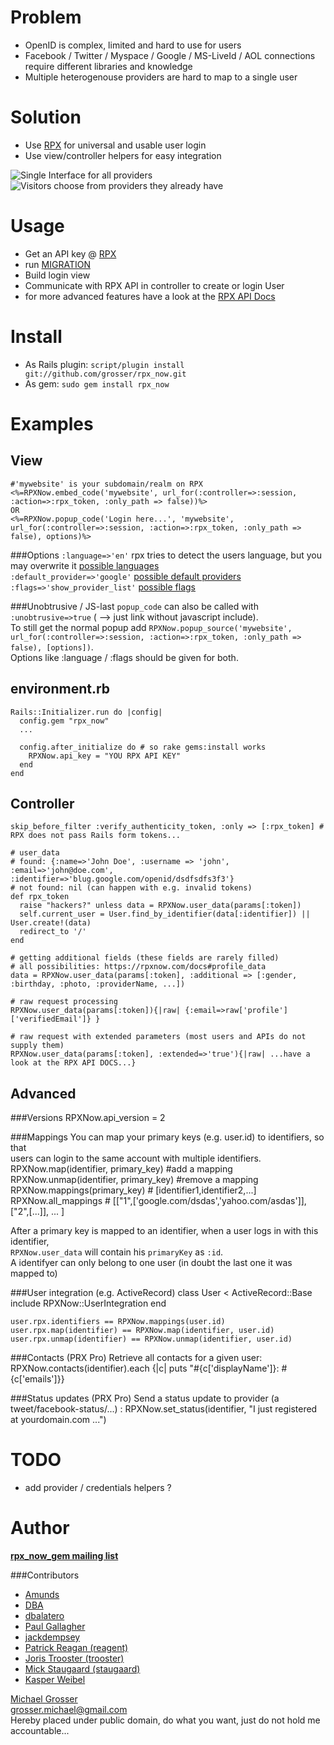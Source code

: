 Problem
=======
 - OpenID is complex, limited and hard to use for users
 - Facebook / Twitter / Myspace / Google / MS-LiveId / AOL connections require different libraries and knowledge
 - Multiple heterogenouse providers are hard to map to a single user

Solution
========
 - Use [RPX](http://rpxnow.com) for universal and usable user login
 - Use view/controller helpers for easy integration

![Single Interface for all providers](https://rpxnow.com/images/how_diagram.png)
![Visitors choose from providers they already have](https://rpxnow.com/images/6providers.png?2)

Usage
=====
 - Get an API key @ [RPX](http://rpxnow.com)
 - run [MIGRATION](http://github.com/grosser/rpx_now/raw/master/MIGRATION)
 - Build login view
 - Communicate with RPX API in controller to create or login User
 - for more advanced features have a look at the [RPX API Docs](https://rpxnow.com/docs)

Install
=======
 - As Rails plugin: `script/plugin install git://github.com/grosser/rpx_now.git `
 - As gem: `sudo gem install rpx_now`

Examples
========

View
----
    #'mywebsite' is your subdomain/realm on RPX
    <%=RPXNow.embed_code('mywebsite', url_for(:controller=>:session, :action=>:rpx_token, :only_path => false))%>
    OR
    <%=RPXNow.popup_code('Login here...', 'mywebsite', url_for(:controller=>:session, :action=>:rpx_token, :only_path => false), options)%>

###Options
`:language=>'en'` rpx tries to detect the users language, but you may overwrite it [possible languages](https://rpxnow.com/docs#sign-in_localization)  
`:default_provider=>'google'` [possible default providers](https://rpxnow.com/docs#sign-in_default_provider)  
`:flags=>'show_provider_list'` [possible flags](https://rpxnow.com/docs#sign-in_interface)  

###Unobtrusive / JS-last
`popup_code` can also be called with `:unobtrusive=>true` ( --> just link without javascript include).  
To still get the normal popup add `RPXNow.popup_source('mywebsite', url_for(:controller=>:session, :action=>:rpx_token, :only_path => false), [options])`.  
Options like :language / :flags should be given for both.

environment.rb
--------------
    Rails::Initializer.run do |config|
      config.gem "rpx_now"
      ...

      config.after_initialize do # so rake gems:install works
        RPXNow.api_key = "YOU RPX API KEY"
      end
    end

Controller
----------
    skip_before_filter :verify_authenticity_token, :only => [:rpx_token] # RPX does not pass Rails form tokens...

    # user_data
    # found: {:name=>'John Doe', :username => 'john', :email=>'john@doe.com', :identifier=>'blug.google.com/openid/dsdfsdfs3f3'}
    # not found: nil (can happen with e.g. invalid tokens)
    def rpx_token
      raise "hackers?" unless data = RPXNow.user_data(params[:token])
      self.current_user = User.find_by_identifier(data[:identifier]) || User.create!(data)
      redirect_to '/'
    end

    # getting additional fields (these fields are rarely filled)
    # all possibilities: https://rpxnow.com/docs#profile_data
    data = RPXNow.user_data(params[:token], :additional => [:gender, :birthday, :photo, :providerName, ...])

    # raw request processing
    RPXNow.user_data(params[:token]){|raw| {:email=>raw['profile']['verifiedEmail']} }

    # raw request with extended parameters (most users and APIs do not supply them)
    RPXNow.user_data(params[:token], :extended=>'true'){|raw| ...have a look at the RPX API DOCS...}

Advanced
--------
###Versions
    RPXNow.api_version = 2

###Mappings
You can map your primary keys (e.g. user.id) to identifiers, so that  
users can login to the same account with multiple identifiers.
    RPXNow.map(identifier, primary_key) #add a mapping
    RPXNow.unmap(identifier, primary_key) #remove a mapping
    RPXNow.mappings(primary_key) # [identifier1,identifier2,...]
    RPXNow.all_mappings # [["1",['google.com/dsdas','yahoo.com/asdas']], ["2",[...]], ... ]

After a primary key is mapped to an identifier, when a user logs in with this identifier,  
`RPXNow.user_data` will contain his `primaryKey` as `:id`.  
A identifyer can only belong to one user (in doubt the last one it was mapped to)

###User integration (e.g. ActiveRecord)
    class User < ActiveRecord::Base
      include RPXNow::UserIntegration
    end

    user.rpx.identifiers == RPXNow.mappings(user.id)
    user.rpx.map(identifier) == RPXNow.map(identifier, user.id)
    user.rpx.unmap(identifier) == RPXNow.unmap(identifier, user.id)

###Contacts (PRX Pro)
Retrieve all contacts for a given user:
    RPXNow.contacts(identifier).each {|c| puts "#{c['displayName']}: #{c['emails']}}

###Status updates (PRX Pro)
Send a status update to provider (a tweet/facebook-status/...) :
    RPXNow.set_status(identifier, "I just registered at yourdomain.com ...")

TODO
====
 - add provider / credentials helpers ?


Author
======

__[rpx_now_gem mailing list](http://groups.google.com/group/rpx_now_gem)__


###Contributors
 - [Amunds](http://github.com/Amunds)
 - [DBA](http://github.com/DBA)
 - [dbalatero](http://github.com/dbalatero)
 - [Paul Gallagher](http://tardate.blogspot.com/)
 - [jackdempsey](http://jackndempsey.blogspot.com)
 - [Patrick Reagan (reagent)](http://sneaq.net)
 - [Joris Trooster (trooster)](http://www.interstroom.nl)
 - [Mick Staugaard (staugaard)](http://mick.staugaard.com/)
 - [Kasper Weibel](http://github.com/weibel)

[Michael Grosser](http://pragmatig.wordpress.com)  
grosser.michael@gmail.com  
Hereby placed under public domain, do what you want, just do not hold me accountable...  
